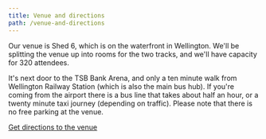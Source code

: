 ```yaml
---
title: Venue and directions
path: /venue-and-directions
---
```


Our venue is Shed 6, which is on the waterfront in Wellington. We'll be
splitting the venue up into rooms for the two tracks, and we'll have capacity
for 320 attendees.

It's next door to the TSB Bank Arena, and only a ten minute walk from Wellington
Railway Station (which is also the main bus hub). If you're coming from the
airport there is a bus line that takes about half an hour, or a twenty minute
taxi journey (depending on traffic). Please note that there is no free parking
at the venue.

[Get directions to the venue](https://www.google.com/maps/dir//Shed+6+Queens+Wharf,+Wellington+6140,+New+Zealand/@-41.2864242,174.7762345,16z/data=!4m15!1m6!3m5!1s0x0:0x5b58f88289e01f90!2sShed+6!8m2!3d-41.285877!4d174.7793088!4m7!1m0!1m5!1m1!1s0x6d38afd39d4fe999:0x5b58f88289e01f90!2m2!1d174.7793088!2d-41.2858772?hl=en-US)
